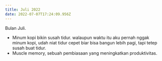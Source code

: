 ```yaml
---
title: Juli 2022
date: 2022-07-07T17:24:09.956Z
---
```

Bulan Juli.<!--more-->

* Minum kopi bikin susah tidur. walaupun waktu itu aku pernah nggak minum kopi, udah niat tidur cepet biar bisa bangun lebih pagi, tapi tetep susah buat tidur.
* Muscle memory, sebuah pembiasaan yang meningkatkan produktivitas.